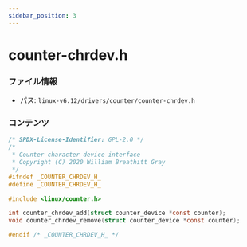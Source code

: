 ```yaml
---
sidebar_position: 3
---
```

# counter-chrdev.h

### ファイル情報

- パス: `linux-v6.12/drivers/counter/counter-chrdev.h`

### コンテンツ

```h
/* SPDX-License-Identifier: GPL-2.0 */
/*
 * Counter character device interface
 * Copyright (C) 2020 William Breathitt Gray
 */
#ifndef _COUNTER_CHRDEV_H_
#define _COUNTER_CHRDEV_H_

#include <linux/counter.h>

int counter_chrdev_add(struct counter_device *const counter);
void counter_chrdev_remove(struct counter_device *const counter);

#endif /* _COUNTER_CHRDEV_H_ */

```
